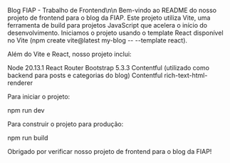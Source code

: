 Blog FIAP - Trabalho de Frontend\n\n
Bem-vindo ao README do nosso projeto de frontend para o blog da FIAP. Este projeto utiliza Vite, uma ferramenta de build para projetos JavaScript que acelera o início do desenvolvimento. Iniciamos o projeto usando o template React disponível no Vite (npm create vite@latest my-blog -- --template react).

Além do Vite e React, nosso projeto inclui:

Node 20.13.1
React Router
Bootstrap 5.3.3
Contentful (utilizado como backend para posts e categorias do blog)
Contentful rich-text-html-renderer

Para iniciar o projeto:

npm run dev

Para construir o projeto para produção:


npm run build

Obrigado por verificar nosso projeto de frontend para o blog da FIAP!
 
 
